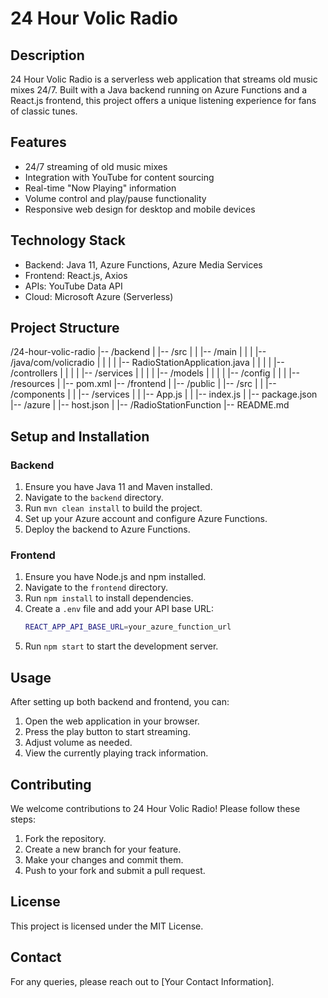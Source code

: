 # 24 Hour Volic Radio

## Description

24 Hour Volic Radio is a serverless web application that streams old music mixes 24/7. Built with a Java backend running on Azure Functions and a React.js frontend, this project offers a unique listening experience for fans of classic tunes.

## Features

- 24/7 streaming of old music mixes
- Integration with YouTube for content sourcing
- Real-time "Now Playing" information
- Volume control and play/pause functionality
- Responsive web design for desktop and mobile devices

## Technology Stack

- Backend: Java 11, Azure Functions, Azure Media Services
- Frontend: React.js, Axios
- APIs: YouTube Data API
- Cloud: Microsoft Azure (Serverless)

## Project Structure

/24-hour-volic-radio
|-- /backend
| |-- /src
| | |-- /main
| | | |-- /java/com/volicradio
| | | | |-- RadioStationApplication.java
| | | | |-- /controllers
| | | | |-- /services
| | | | |-- /models
| | | | |-- /config
| | | |-- /resources
| |-- pom.xml
|-- /frontend
| |-- /public
| |-- /src
| | |-- /components
| | |-- /services
| | |-- App.js
| | |-- index.js
| |-- package.json
|-- /azure
| |-- host.json
| |-- /RadioStationFunction
|-- README.md

## Setup and Installation

### Backend

1. Ensure you have Java 11 and Maven installed.
2. Navigate to the `backend` directory.
3. Run `mvn clean install` to build the project.
4. Set up your Azure account and configure Azure Functions.
5. Deploy the backend to Azure Functions.

### Frontend

1. Ensure you have Node.js and npm installed.
2. Navigate to the `frontend` directory.
3. Run `npm install` to install dependencies.
4. Create a `.env` file and add your API base URL:
   ```bash
   REACT_APP_API_BASE_URL=your_azure_function_url
   ```
5. Run `npm start` to start the development server.

## Usage

After setting up both backend and frontend, you can:

1. Open the web application in your browser.
2. Press the play button to start streaming.
3. Adjust volume as needed.
4. View the currently playing track information.

## Contributing

We welcome contributions to 24 Hour Volic Radio! Please follow these steps:

1. Fork the repository.
2. Create a new branch for your feature.
3. Make your changes and commit them.
4. Push to your fork and submit a pull request.

## License

This project is licensed under the MIT License.

## Contact

For any queries, please reach out to [Your Contact Information].